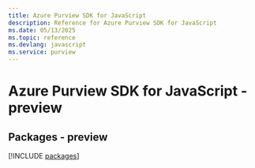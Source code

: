 ```yaml
---
title: Azure Purview SDK for JavaScript
description: Reference for Azure Purview SDK for JavaScript
ms.date: 05/13/2025
ms.topic: reference
ms.devlang: javascript
ms.service: purview
---
```

# Azure Purview SDK for JavaScript - preview
## Packages - preview
[!INCLUDE [packages](purview-index.md)]